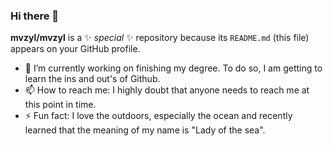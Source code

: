 ### Hi there 👋

**mvzyl/mvzyl** is a ✨ _special_ ✨ repository because its `README.md` (this file) appears on your GitHub profile.


- 🔭 I’m currently working on finishing my degree. To do so, I am getting to learn the ins and out's of Github. 
- 📫 How to reach me: I highly doubt that anyone needs to reach me at this point in time.
- ⚡ Fun fact: I love the outdoors, especially the ocean and recently learned that the meaning of my name is "Lady of the sea".
